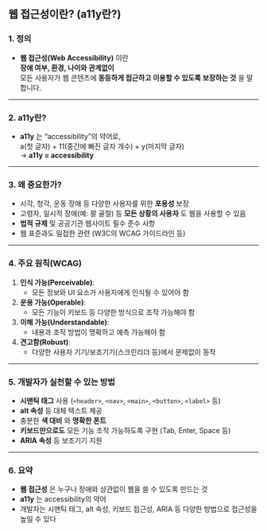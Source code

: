 ## 웹 접근성이란? (a11y란?)

### 1. 정의

- **웹 접근성(Web Accessibility)** 이란  
  **장애 여부, 환경, 나이와 관계없이**  
  모든 사용자가 웹 콘텐츠에 **동등하게 접근하고 이용할 수 있도록 보장하는 것** 을 말합니다.

---

### 2. a11y란?

- **a11y** 는 “accessibility”의 약어로,  
  a(첫 글자) + 11(중간에 빠진 글자 개수) + y(마지막 글자)  
  → **a11y = accessibility**

---

### 3. 왜 중요한가?

- 시각, 청각, 운동 장애 등 다양한 사용자를 위한 **포용성** 보장
- 고령자, 일시적 장애(예: 팔 골절) 등 **모든 상황의 사용자** 도 웹을 사용할 수 있음
- **법적 규제** 및 공공기관 웹사이트 필수 준수 사항
- 웹 표준과도 밀접한 관련 (W3C의 WCAG 가이드라인 등)

---

### 4. 주요 원칙(WCAG)

1. **인식 가능(Perceivable)**:  
   - 모든 정보와 UI 요소가 사용자에게 인식될 수 있어야 함
2. **운용 가능(Operable)**:  
   - 모든 기능이 키보드 등 다양한 방식으로 조작 가능해야 함
3. **이해 가능(Understandable)**:  
   - 내용과 조작 방법이 명확하고 예측 가능해야 함
4. **견고함(Robust)**:  
   - 다양한 사용자 기기/보조기기(스크린리더 등)에서 문제없이 동작

---

### 5. 개발자가 실천할 수 있는 방법

- **시맨틱 태그** 사용 (`<header>`, `<nav>`, `<main>`, `<button>`, `<label>` 등)
- **alt 속성** 등 대체 텍스트 제공
- 충분한 **색 대비** 와 **명확한 폰트**
- **키보드만으로도** 모든 기능 조작 가능하도록 구현 (Tab, Enter, Space 등)
- **ARIA 속성** 등 보조기기 지원

---

### 6. 요약

- **웹 접근성** 은 누구나 장애와 상관없이 웹을 쓸 수 있도록 만드는 것  
- **a11y** 는 accessibility의 약어  
- 개발자는 시맨틱 태그, alt 속성, 키보드 접근성, ARIA 등 다양한 방법으로 접근성을 높일 수 있다
